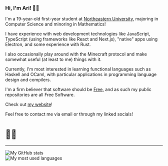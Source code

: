 ### Hi, I'm Ari! 👋🏽

I'm a 19-year-old first-year student at [Northeastern University](https://northeastern.edu),
majoring in Computer Science and minoring in Mathematics!

I have experience with web development technologies like JavaScript, TypeScript
(using frameworks like React and Next.js),
"native" apps using Electron, and some experience with Rust.

I also occasionally play around with the Minecraft protocol and make somewhat useful
(at least to me) things with it.

Currently, I'm most interested in learning functional languages such as Haskell
and OCaml, with particular applications in programming language design and compilers.

I'm a firm believer that software should be [Free](https://www.gnu.org/philosophy/free-sw.html),
and as such my public repositories are all Free Software.

Check out [my website](https://ariscript.org/)!

Feel free to contact me via email or through my linked socials!

# 🏳️‍⚧️

---

<picture>
  <source
    srcset="https://github-readme-stats.vercel.app/api?username=ariscript&title_color=58a6ff&icon_color=58a6ff&text_color=C9D1D9&bg_color=0D1117&border_color=30363D&show_icons=true&count_private=true&show_all_commits=true&rank_icon=github"
    media="(prefers-color-scheme: dark)"
  />
  <img
    src="https://github-readme-stats.vercel.app/api?username=ariscript&title_color=0969da&icon_color=0969da&text_color=000000&bg_color=ffffff&border_color=d0d7de&show_icons=true&count_private=true&show_all_commits=true&rank_icon=github"
    alt="My GitHub stats"
  />
</picture>
<br />
<picture>
  <source
    srcset="https://github-readme-stats.vercel.app/api/top-langs?layout=compact&username=ariscript&title_color=58a6ff&icon_color=58a6ff&text_color=C9D1D9&bg_color=0D1117&border_color=30363D&show_icons=true&count_private=true&show_all_commits=true"
    media="(prefers-color-scheme: dark)"
  />
  <img
    src="https://github-readme-stats.vercel.app/api/top-langs?layout=compact&username=ariscript&title_color=0969da&icon_color=0969da&text_color=000000&bg_color=ffffff&border_color=d0d7de&show_icons=true&count_private=true&show_all_commits=true"
    alt="My most used languages"
  />
</picture>
